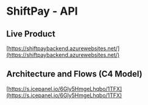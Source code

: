 # ShiftPay - API

## Live Product

[https://shiftpaybackend.azurewebsites.net/](https://shiftpaybackend.azurewebsites.net/)

## Architecture and Flows (C4 Model)

[https://s.icepanel.io/6Gly5HmgeLhqbo/1TFX](https://s.icepanel.io/6Gly5HmgeLhqbo/1TFX)
